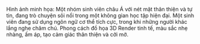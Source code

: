 Hình ảnh minh họa: Một nhóm sinh viên châu Á với nét mặt thân thiện và tự tin, đang trò chuyện sôi nổi trong một không gian học tập hiện đại. Một sinh viên đang sử dụng ngôn ngữ cơ thể tích cực, trong khi những người khác lắng nghe chăm chú. Phong cách đồ họa 3D Render tinh tế, màu sắc nhẹ nhàng, ấm áp, tạo cảm giác thân thiện và cởi mở.